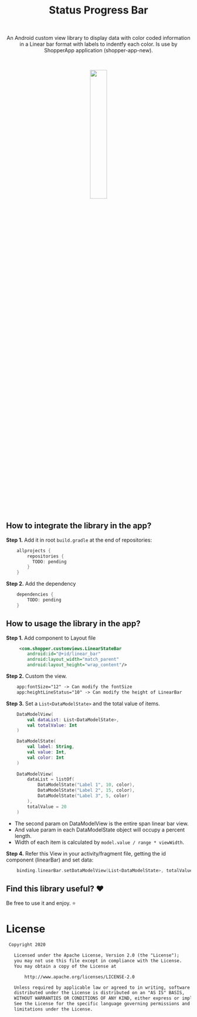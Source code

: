 <h1 align="center">Status Progress Bar</h1></br>

<p align="center">
An Android custom view library to display data with color coded information in a Linear bar format with labels to indentfy each color.
Is use by ShopperApp application (shopper-app-new).
</p><br>

<p align="center">
<img src="https://user-images.githubusercontent.com/56521677/141031669-96416ac0-687b-4a9c-89d4-66ab4ee0a3e4.png" width="30%"/>
</p>
</br>

## How to integrate the library in the app?

**Step 1.** Add it in root `build.gradle` at the end of repositories:
```gradle
    allprojects {
        repositories {
          TODO: pending
        }
    }
```
**Step 2.** Add the dependency
```gradle 
    dependencies {
        TODO: pending
    }
```

## How to usage the library in the app?

**Step 1.** Add component to Layout file
```xml
     <com.shopper.customviews.LinearStateBar
        android:id="@+id/linear_bar"
        android:layout_width="match_parent"
        android:layout_height="wrap_content"/>
```
**Step 2.** Custom the view.
```xml
    app:fontSize="12" -> Can modify the fontSize
    app:heightLineStatus="10" -> Can modify the height of LinearBar
```

**Step 3.** Set a `List<DataModelState>` and the total value of items.
```kotlin
    DataModelView(
        val dataList: List<DataModelState>,
        val totalValue: Int
    )

    DataModelState(
        val label: String,
        val value: Int,
        val color: Int
    )
    
    DataModelView(
        dataList = listOf(
            DataModelState("Label 1", 10, color),
            DataModelState("Label 2", 15, color),
            DataModelState("Label 3", 5, color)
        ),
        totalValue = 20
    )
```


- The second param on DataModelView is the entire span linear bar view. 
- And value param in each DataModelState object will occupy a percent length.
- Width of each item is calculated by `model.value / range * viewWidth`.



**Step 4.** Refer this View in your activity/fragment file, getting the id component (linearBar) and set data:
``` kotlin
    binding.linearBar.setDataModelView(List<DataModelState>, totalValue)
```     
       

## Find this library useful? :heart:
Be free to use it and enjoy. :star:


# License
```xml
 Copyright 2020

   Licensed under the Apache License, Version 2.0 (the "License");
   you may not use this file except in compliance with the License.
   You may obtain a copy of the License at

       http://www.apache.org/licenses/LICENSE-2.0

   Unless required by applicable law or agreed to in writing, software
   distributed under the License is distributed on an "AS IS" BASIS,
   WITHOUT WARRANTIES OR CONDITIONS OF ANY KIND, either express or implied.
   See the License for the specific language governing permissions and
   limitations under the License.
```


